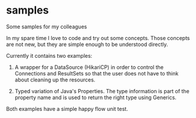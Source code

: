 # samples
Some samples for my colleagues

In my spare time I love to code and try out some concepts. Those concepts are not new, 
but they are simple enough to be understood directly.

Currently it contains two examples:

1. A wrapper for a DataSource (HikariCP) in order to control the Connections and ResultSets 
   so that the user does not have to think about cleaning up the resources.
   
2. Typed variation of Java's Properties. The type information is part of the property name and 
   is used to return the right type using Generics. 
   
Both examples have a simple happy flow unit test.

